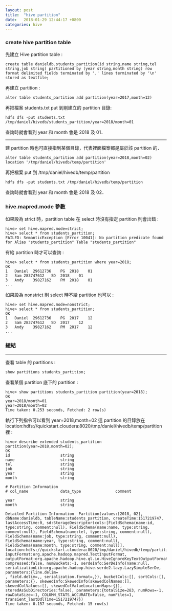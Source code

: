 ```yaml
---
layout: post
title:  "hive partition"
date:   2018-01-29 12:44:17 +0800
categories: hive
---
```


### create hive partition table
先建立 Hive partition table : 
```
create table danieldb.students_partition(id string,name string,tel string,job string) partitioned by (year string,month string) row format delimited fields terminated by ',' lines terminated by '\n' stored as textfile;
```

再建立 partition : 

```
alter table students_partition add partition(year=2017,month=12)
```
再把檔案 students.txt put 到剛建立的 partition 目錄: 

```
hdfs dfs -put students.txt /tmp/daniel/hivedb/students_partition/year=2018/month=01
```

查詢時就會看到 year 和 month 會是 2018 及 01．

- - -

建 partition 時也可直接指到某個目錄，代表裡面檔案都是屬於該 partition 的．

```
alter table students_partition add partition(year=2018,month=02) location '/tmp/daniel/hivedb/temp/partition'
```
再把檔案 put 到 /tmp/daniel/hivedb/temp/partition
```
hdfs dfs -put students.txt /tmp/daniel/hivedb/temp/partition
```
查詢時就會看到 year 和 month 會是 2018 及 02．

### hive.mapred.mode 參數
如果設為 strict 時，partition table 在 select 時沒有指定 partition 則會出錯 :   

```console
hive> set hive.mapred.mode=strict;
hive> select * from students_partition;
FAILED: SemanticException [Error 10041]: No partition predicate found for Alias "students_partition" Table "students_partition"
```
有給 partition 時才可以查詢 : 

```console
hive> select * from students_partition where year=2018;
OK
1	Daniel	29612736	PG	2018	01
2	Sam	283747612	SD	2018	01
3	Andy	39827162	PM	2018	01
...
```
如果設為 nonstrict 則 select 時不給 partition 也可以 : 

```console
hive> set hive.mapred.mode=nonstrict;
hive> select * from students_partition;
OK
1	Daniel	29612736	PG	2017	12
2	Sam	283747612	SD	2017	12
3	Andy	39827162	PM	2017	12
...
```

### 總結
- - -
查看 table 的 partitions : 
```
show partitions students_partition;
```
查看某個 partition 底下的 partition :  

```console
hive> show partitions students_partition partition(year=2018);
OK
year=2018/month=01
year=2018/month=02
Time taken: 0.253 seconds, Fetched: 2 row(s)
```

執行下列指令可以看到 year=2018,month=02 這 partition 的目錄放在 location:hdfs://quickstart.cloudera:8020/tmp/daniel/hivedb/temp/partition 裡 :  

```console
hive> describe extended students_partition partition(year=2018,month=02);
OK
id                  	string
name                	string
tel                 	string
job                 	string
year                	string
month               	string

# Partition Information
# col_name            	data_type           	comment

year                	string
month               	string

Detailed Partition Information	Partition(values:[2018, 02], dbName:danieldb, tableName:students_partition, createTime:1517219747, lastAccessTime:0, sd:StorageDescriptor(cols:[FieldSchema(name:id, type:string, comment:null), FieldSchema(name:name, type:string, comment:null), FieldSchema(name:tel, type:string, comment:null), FieldSchema(name:job, type:string, comment:null), FieldSchema(name:year, type:string, comment:null), FieldSchema(name:month, type:string, comment:null)], location:hdfs://quickstart.cloudera:8020/tmp/daniel/hivedb/temp/partition, inputFormat:org.apache.hadoop.mapred.TextInputFormat, outputFormat:org.apache.hadoop.hive.ql.io.HiveIgnoreKeyTextOutputFormat, compressed:false, numBuckets:-1, serdeInfo:SerDeInfo(name:null, serializationLib:org.apache.hadoop.hive.serde2.lazy.LazySimpleSerDe, parameters:{line.delim=
, field.delim=,, serialization.format=,}), bucketCols:[], sortCols:[], parameters:{}, skewedInfo:SkewedInfo(skewedColNames:[], skewedColValues:[], skewedColValueLocationMaps:{}), storedAsSubDirectories:false), parameters:{totalSize=283, numRows=-1, rawDataSize=-1, COLUMN_STATS_ACCURATE=false, numFiles=1, transient_lastDdlTime=1517219747})
Time taken: 0.157 seconds, Fetched: 15 row(s)
```


